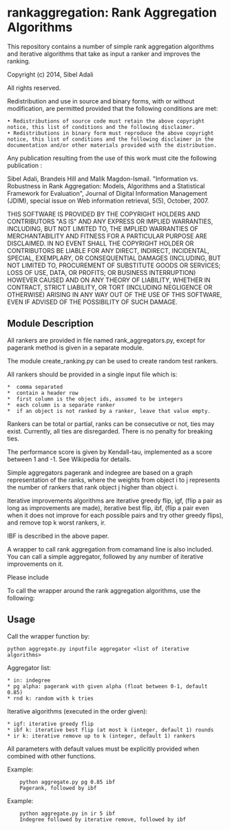 rankaggregation: Rank Aggregation Algorithms
===============================================

This repository contains a number of simple rank aggregation algorithms and iterative algorithms that take as input a ranker and improves the ranking.

Copyright (c) 2014, Sibel Adali

All rights reserved.

Redistribution and use in source and binary forms, with or without modification, are permitted provided that the following conditions are met:

    • Redistributions of source code must retain the above copyright notice, this list of conditions and the following disclaimer.
    • Redistributions in binary form must reproduce the above copyright notice, this list of conditions and the following disclaimer in the documentation and/or other materials provided with the distribution.

Any publication resulting from the use of this work must cite the following publication :

   Sibel Adali, Brandeis Hill and Malik Magdon-Ismail. 
   "Information vs. Robustness in Rank Aggregation: Models, Algorithms and a Statistical Framework for Evaluation",
   Journal of Digital Information Management (JDIM), special issue on Web information retrieval, 5(5), October, 2007.

THIS SOFTWARE IS PROVIDED BY THE COPYRIGHT HOLDERS AND CONTRIBUTORS "AS IS" AND ANY EXPRESS OR IMPLIED WARRANTIES, INCLUDING, BUT NOT LIMITED TO, THE IMPLIED WARRANTIES OF MERCHANTABILITY AND FITNESS FOR A PARTICULAR PURPOSE ARE DISCLAIMED. IN NO EVENT SHALL THE COPYRIGHT HOLDER OR CONTRIBUTORS BE LIABLE FOR ANY DIRECT, INDIRECT, INCIDENTAL, SPECIAL, EXEMPLARY, OR CONSEQUENTIAL DAMAGES (INCLUDING, BUT NOT LIMITED TO, PROCUREMENT OF SUBSTITUTE GOODS OR SERVICES; LOSS OF USE, DATA, OR PROFITS; OR BUSINESS INTERRUPTION) HOWEVER CAUSED AND ON ANY THEORY OF LIABILITY, WHETHER IN CONTRACT, STRICT LIABILITY, OR TORT (INCLUDING NEGLIGENCE OR OTHERWISE) ARISING IN ANY WAY OUT OF THE USE OF THIS SOFTWARE, EVEN IF ADVISED OF THE POSSIBILITY OF SUCH DAMAGE.

Module Description
-------------------

All rankers are provided in file named rank_aggregators.py, except for pagerank method is given in a separate module.

The module create_ranking.py can be used to create random test rankers.

All rankers should be provided in a single input file which is:

    *  comma separated
    *  contain a header row
    *  first column is the object ids, assumed to be integers
    *  each column is a separate ranker
    *  if an object is not ranked by a ranker, leave that value empty.
    
Rankers can be total or partial, ranks can be consecutive or not, ties may exist. Currently, all ties are disregarded. There is no penalty for breaking ties.

The performance score is given by Kendall-tau, implemented as a score between 1 and -1. See Wikipedia for details.

Simple aggregators pagerank and indegree are based on a graph representation of the ranks, where the weights from object i to j represents the number of rankers that rank object j higher than object i.

Iterative improvements algorithms are iterative greedy flip, igf, (flip a pair as long as improvements are made), iterative best flip, ibf, (flip a pair even when it does not improve for each possible pairs and try other greedy flips), and remove top k worst rankers, ir. 

IBF is described in the above paper.


A wrapper to call rank aggregation from comamand line is also included. You can call a simple aggregator, followed by any number of iterative improvements on it.

Please include

To call the wrapper around the rank aggregation algorithms, use the following:

Usage 
-------------

Call the wrapper function by:

    python aggregate.py inputfile aggregator <list of iterative algorithms>

Aggregator list:

    * in: indegree
    * pg alpha: pagerank with given alpha (float between 0-1, default 0.85)
    * rnd k: random with k tries

Iterative algorithms (executed in the order given):

    * igf: iterative greedy flip
    * ibf k: iterative best flip (at most k (integer, default 1) rounds
    * ir k: iterative remove up to k (integer, default 1) rankers
    
All parameters with default values must be explicitly provided when combined with other functions. 

Example: 

        python aggregate.py pg 0.85 ibf
        Pagerank, followed by ibf

Example: 

        python aggregate.py in ir 5 ibf
        Indegree followed by iterative remove, followed by ibf
	
	
